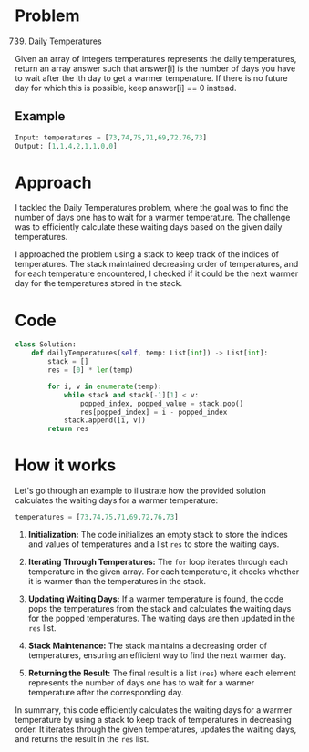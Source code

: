 # Problem

739. Daily Temperatures

Given an array of integers temperatures represents the daily temperatures, return an array answer such that answer[i] is the number of days you have to wait after the ith day to get a warmer temperature. If there is no future day for which this is possible, keep answer[i] == 0 instead.

## Example

```python
Input: temperatures = [73,74,75,71,69,72,76,73]
Output: [1,1,4,2,1,1,0,0]
```

# Approach

I tackled the Daily Temperatures problem, where the goal was to find the number of days one has to wait for a warmer temperature. The challenge was to efficiently calculate these waiting days based on the given daily temperatures.

I approached the problem using a stack to keep track of the indices of temperatures. The stack maintained decreasing order of temperatures, and for each temperature encountered, I checked if it could be the next warmer day for the temperatures stored in the stack.

# Code

```python
class Solution:
    def dailyTemperatures(self, temp: List[int]) -> List[int]:
        stack = []
        res = [0] * len(temp)

        for i, v in enumerate(temp):
            while stack and stack[-1][1] < v:
                popped_index, popped_value = stack.pop()
                res[popped_index] = i - popped_index
            stack.append([i, v])
        return res
```

# How it works

Let's go through an example to illustrate how the provided solution calculates the waiting days for a warmer temperature:

```python
temperatures = [73,74,75,71,69,72,76,73]
```

1. **Initialization:**
   The code initializes an empty stack to store the indices and values of temperatures and a list `res` to store the waiting days.

2. **Iterating Through Temperatures:**
   The `for` loop iterates through each temperature in the given array. For each temperature, it checks whether it is warmer than the temperatures in the stack.

3. **Updating Waiting Days:**
   If a warmer temperature is found, the code pops the temperatures from the stack and calculates the waiting days for the popped temperatures. The waiting days are then updated in the `res` list.

4. **Stack Maintenance:**
   The stack maintains a decreasing order of temperatures, ensuring an efficient way to find the next warmer day.

5. **Returning the Result:**
   The final result is a list (`res`) where each element represents the number of days one has to wait for a warmer temperature after the corresponding day.

In summary, this code efficiently calculates the waiting days for a warmer temperature by using a stack to keep track of temperatures in decreasing order. It iterates through the given temperatures, updates the waiting days, and returns the result in the `res` list.